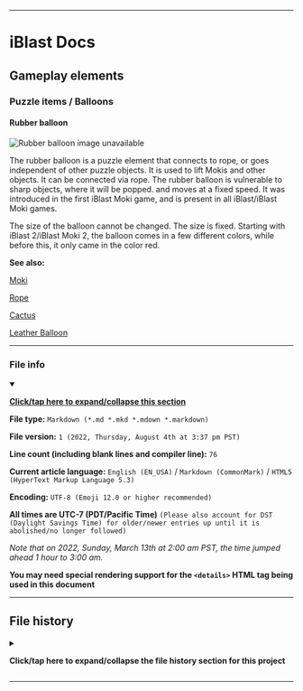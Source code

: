 
***

# iBlast Docs

## Gameplay elements

### Puzzle items / Balloons

#### Rubber balloon

![Rubber balloon image unavailable](/)

The rubber balloon is a puzzle element that connects to rope, or goes independent of other puzzle objects. It is used to lift Mokis and other objects. It can be connected via rope. The rubber balloon is vulnerable to sharp objects, where it will be popped. and moves at a fixed speed. It was introduced in the first iBlast Moki game, and is present in all iBlast/iBlast Moki games.

The size of the balloon cannot be changed. The size is fixed. Starting with iBlast 2/iBlast Moki 2, the balloon comes in a few different colors, while before this, it only came in the color red.

**See also:**

[Moki](/Docs/Gameplay/Elements/Characters/Moki/)

[Rope](/Docs/Gameplay/Elements/Puzzle-items/Rope/)

[Cactus](/Docs/Gameplay/Elements/Solid/Nature/Cactus/)

[Leather Balloon](/Docs/Gameplay/Elements/Puzzle-items/Balloons/Leather/)

***

### File info

<details open><summary><p lang="en"><b><u>Click/tap here to expand/collapse this section</u></b></p></summary>

**File type:** `Markdown (*.md *.mkd *.mdown *.markdown)`

**File version:** `1 (2022, Thursday, August 4th at 3:37 pm PST)`

**Line count (including blank lines and compiler line):** `76`

**Current article language:** `English (EN_USA)` / `Markdown (CommonMark)` / `HTML5 (HyperText Markup Language 5.3)`

**Encoding:** `UTF-8 (Emoji 12.0 or higher recommended)`

**All times are UTC-7 (PDT/Pacific Time)** `(Please also account for DST (Daylight Savings Time) for older/newer entries up until it is abolished/no longer followed)`

_Note that on 2022, Sunday, March 13th at 2:00 am PST, the time jumped ahead 1 hour to 3:00 am._

**You may need special rendering support for the `<details>` HTML tag being used in this document**

</details>

***

## File history

<details><summary><p lang="en"><b>Click/tap here to expand/collapse the file history section for this project</b></p></summary>

<details><summary><p lang="en"><b>Version 1 (2022, Thursday, August 4th at 3:37 pm PST)</b></p></summary>

**This version was made by:** [`@seanpm2001`](https://github.com/seanpm2001/)

> Changes:

- [x] Started the file
- [x] Added the title section
- [x] Added the `main` section
- [x] Added the `file info` section
- [x] Added the `file history` section
- [ ] No other changes in version 1

</details>

</details>

***
